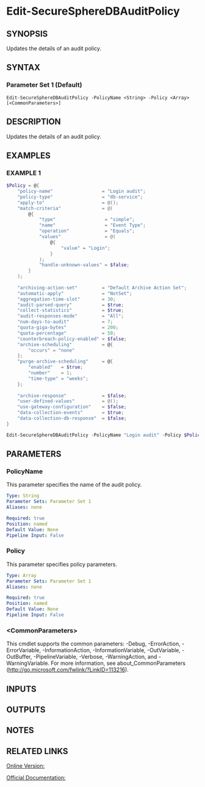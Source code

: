 ﻿# Edit-SecureSphereDBAuditPolicy

## SYNOPSIS
Updates the details of an audit policy.

## SYNTAX

### Parameter Set 1 (Default)
```
Edit-SecureSphereDBAuditPolicy -PolicyName <String> -Policy <Array> [<CommonParameters>]
```

## DESCRIPTION
Updates the details of an audit policy.

## EXAMPLES

### EXAMPLE 1

```powershell
$Policy = @{
    "policy-name"                  = "Login audit";
    "policy-type"                  = "db-service";
    "apply-to"                     = @();
    "match-criteria"               = @(
        @{
            "type"                  = "simple";
            "name"                  = "Event Type";
            "operation"             = "Equals";
            "values"                = @(
                @{
                    "value" = "Login";
                }
            );
            "handle-unknown-values" = $false;
        }
    );
    
    "archiving-action-set"         = "Default Archive Action Set";
    "automatic-apply"              = "NotSet";
    "aggregation-time-slot"        = 30;
    "audit-parsed-query"           = $true;
    "collect-statistics"           = $true;
    "audit-responses-mode"         = "All";
    "num-days-to-audit"            = 7;
    "quota-giga-bytes"             = 200;
    "quota-percentage"             = 50;
    "counterbreach-policy-enabled" = $false;
    "archive-scheduling"           = @{
        "occurs" = "none"
    };
    "purge-archive-scheduling"     = @{
        "enabled"   = $true;
        "number"    = 1;
        "time-type" = "weeks";
    };
    
    "archive-response"             = $false;
    "user-defined-values"          = @();
    "use-gateway-configuration"    = $false;
    "data-collection-events"       = $true;
    "data-collection-db-response"  = $false;
}

Edit-SecureSphereDBAuditPolicy -PolicyName "Login audit" -Policy $Policy
```

## PARAMETERS

### PolicyName
This parameter specifies the name of the audit policy.

```yaml
Type: String
Parameter Sets: Parameter Set 1
Aliases: none

Required: true
Position: named
Default Value: None
Pipeline Input: False
```

### Policy
This parameter specifies policy parameters.

```yaml
Type: Array
Parameter Sets: Parameter Set 1
Aliases: none

Required: true
Position: named
Default Value: None
Pipeline Input: False
```

### \<CommonParameters\>
This cmdlet supports the common parameters: -Debug, -ErrorAction, -ErrorVariable, -InformationAction, -InformationVariable, -OutVariable, -OutBuffer, -PipelineVariable, -Verbose, -WarningAction, and -WarningVariable. For more information, see about_CommonParameters (http://go.microsoft.com/fwlink/?LinkID=113216).

## INPUTS

## OUTPUTS

## NOTES

## RELATED LINKS

[Online Version:](https://github.com/akshinmustafayev/SecureSpherePS/tree/master/Documentation)

[Official Documentation:](https://docs.imperva.com/bundle/v13.6-api-reference-guide/page/77823.htm)



